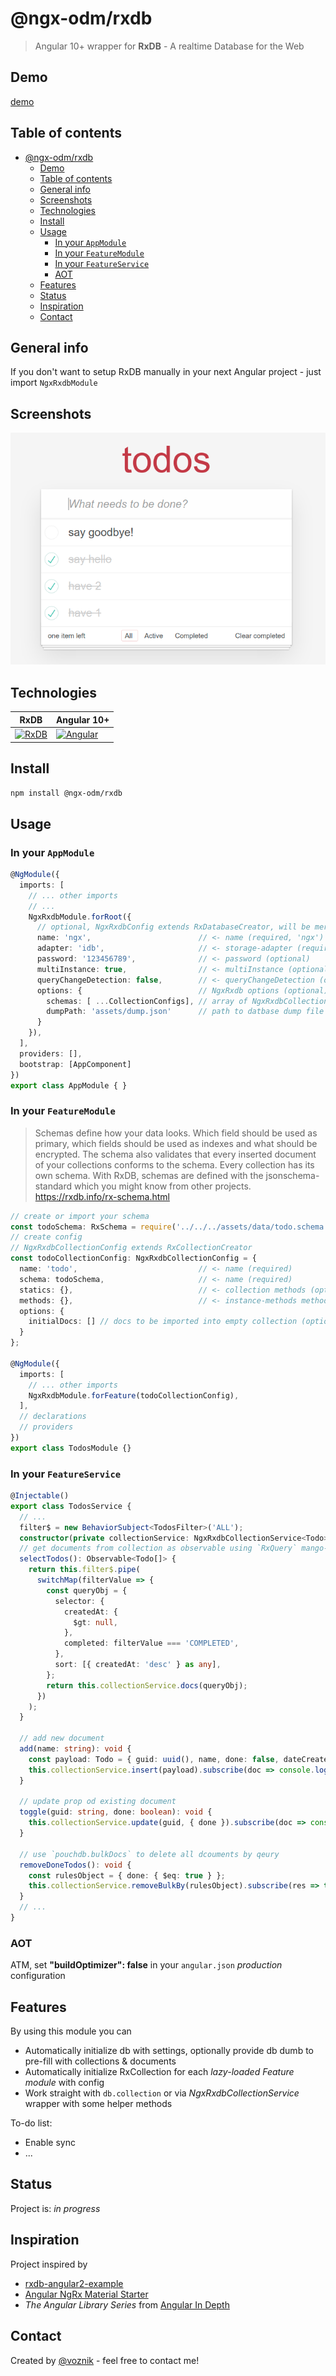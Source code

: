 # @ngx-odm/rxdb

> Angular 10+ wrapper for **RxDB** - A realtime Database for the Web

## Demo

[demo](https://voznik.github.io/ngx-odm/)

## Table of contents

- [@ngx-odm/rxdb](#ngx-odmrxdb)
  - [Demo](#demo)
  - [Table of contents](#table-of-contents)
  - [General info](#general-info)
  - [Screenshots](#screenshots)
  - [Technologies](#technologies)
  - [Install](#install)
  - [Usage](#usage)
    - [In your `AppModule`](#in-your-appmodule)
    - [In your `FeatureModule`](#in-your-featuremodule)
    - [In your `FeatureService`](#in-your-featureservice)
    - [AOT](#aot)
  - [Features](#features)
  - [Status](#status)
  - [Inspiration](#inspiration)
  - [Contact](#contact)

## General info

If you don't want to setup RxDB manually in your next Angular project - just import `NgxRxdbModule`

## Screenshots

![Example screenshot](./apps/demo/src/assets/images/screenshot.png)

## Technologies

| RxDB |Angular 10+|
|------|------|
|[![RxDB](https://cdn.rawgit.com/pubkey/rxdb/ba7c9b80/docs/files/logo/logo_text.svg)](https://rxdb.info/)|[![Angular](https://angular.io/assets/images/logos/angular/angular.svg )](https://angular.io/)|

## Install

`npm install @ngx-odm/rxdb`

## Usage

### In your `AppModule`

```typescript
@NgModule({
  imports: [
    // ... other imports
    // ...
    NgxRxdbModule.forRoot({
      // optional, NgxRxdbConfig extends RxDatabaseCreator, will be merged with default config
      name: 'ngx',                        // <- name (required, 'ngx')
      adapter: 'idb',                     // <- storage-adapter (required, default: 'idb')
      password: '123456789',              // <- password (optional)
      multiInstance: true,                // <- multiInstance (optional, default: true)
      queryChangeDetection: false,        // <- queryChangeDetection (optional, default: false)
      options: {                          // NgxRxdb options (optional)
        schemas: [ ...CollectionConfigs], // array of NgxRxdbCollectionConfig (optional)
        dumpPath: 'assets/dump.json'      // path to datbase dump file (optional)
      }
    }),
  ],
  providers: [],
  bootstrap: [AppComponent]
})
export class AppModule { }
```

### In your `FeatureModule`

>Schemas define how your data looks. Which field should be used as primary, which fields should be used as indexes and what should be encrypted. The schema also validates that every inserted document of your collections conforms to the schema. Every collection has its own schema. With RxDB, schemas are defined with the jsonschema-standard which you might know from other projects.
> https://rxdb.info/rx-schema.html

```typescript
// create or import your schema
const todoSchema: RxSchema = require('../../../assets/data/todo.schema.json');
// create config
// NgxRxdbCollectionConfig extends RxCollectionCreator
const todoCollectionConfig: NgxRxdbCollectionConfig = {
  name: 'todo',                           // <- name (required)
  schema: todoSchema,                     // <- name (required)
  statics: {},                            // <- collection methods (optional)
  methods: {},                            // <- instance-methods methods (optional)
  options: {
    initialDocs: [] // docs to be imported into empty collection (optional)
  }
};

@NgModule({
  imports: [
    // ... other imports
    NgxRxdbModule.forFeature(todoCollectionConfig),
  ],
  // declarations
  // providers
})
export class TodosModule {}
```

### In your `FeatureService`

```typescript
@Injectable()
export class TodosService {
  // ...
  filter$ = new BehaviorSubject<TodosFilter>('ALL');
  constructor(private collectionService: NgxRxdbCollectionService<Todo>) {}
  // get documents from collection as observable using `RxQuery` mango-queries
  selectTodos(): Observable<Todo[]> {
    return this.filter$.pipe(
      switchMap(filterValue => {
        const queryObj = {
          selector: {
            createdAt: {
              $gt: null,
            },
            completed: filterValue === 'COMPLETED',
          },
          sort: [{ createdAt: 'desc' } as any],
        };
        return this.collectionService.docs(queryObj);
      })
    );
  }

  // add new document
  add(name: string): void {
    const payload: Todo = { guid: uuid(), name, done: false, dateCreated: Date.now() };
    this.collectionService.insert(payload).subscribe(doc => console.log(doc));
  }

  // update prop od existing document
  toggle(guid: string, done: boolean): void {
    this.collectionService.update(guid, { done }).subscribe(doc => console.log(doc));
  }

  // use `pouchdb.bulkDocs` to delete all dcouments by qeury
  removeDoneTodos(): void {
    const rulesObject = { done: { $eq: true } };
    this.collectionService.removeBulkBy(rulesObject).subscribe(res => this.changeFilter('ALL'));
  }
  // ...
}
```

### AOT

ATM, set **"buildOptimizer": false** in your `angular.json` _production_ configuration

## Features

By using this module you can

* Automatically initialize db with settings, optionally provide db dumb to pre-fill with collections & documents
* Automatically initialize RxCollection for each _lazy-loaded Feature module_ with config
* Work straight with `db.collection` or via _NgxRxdbCollectionService_ wrapper with some helper methods

To-do list:

* Enable sync
* ...

## Status

Project is: _in progress_

## Inspiration

Project inspired by

* [rxdb-angular2-example](https://github.com/pubkey/rxdb/blob/master/examples/angular2/README.md#rxdb-angular2-example)
* [Angular NgRx Material Starter](https://tomastrajan.github.io/angular-ngrx-material-starter#/examples/todos)
* _The Angular Library Series_ from [Angular In Depth](https://blog.angularindepth.com/)

## Contact

Created by [@voznik](https://github.com/voznik) - feel free to contact me!
